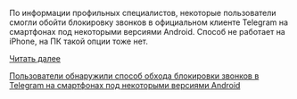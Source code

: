 <!--2025-08-15 10:55:17-->
<div class="yb">
  <div class="rss habr"><p>По информации профильных специалистов, некоторые пользователи смогли обойти блокировку звонков в официальном клиенте Telegram на смартфонах под некоторыми версиями Android. Способ не работает на iPhone, на ПК такой опции тоже нет. </p> <a href="https://habr.com/ru/articles/937512/#habracut">Читать далее</a> <p class="titl"><a href="https://habr.com/ru/news/937512/?utm_source=habrahabr&utm_medium=rss&utm_campaign=937512">Пользователи обнаружили способ обхода блокировки звонков в Telegram на смартфонах под некоторыми версиями Android</a></p></div>
</div>
